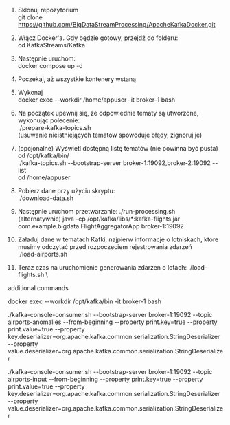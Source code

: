 1. Sklonuj repozytorium \
git clone [https://github.com/BigDataStreamProcessing/ApacheKafkaDocker.git ](https://github.com/dawidnowakowski/KafkaStreams.git)

2. Włącz Docker'a. Gdy będzie gotowy, przejdź do folderu: \
cd KafkaStreams/Kafka

3. Następnie uruchom: \
docker compose up -d

4. Poczekaj, aż wszystkie kontenery wstaną
 
5. Wykonaj \
docker exec --workdir /home/appuser -it broker-1 bash

6. Na początek upewnij się, że odpowiednie tematy są utworzone, wykonując polecenie: \
./prepare-kafka-topics.sh \
(usuwanie nieistniejących tematów spowoduje błędy, zignoruj je)

7. (opcjonalne) Wyświetl dostępną listę tematów (nie powinna być pusta) \
cd /opt/kafka/bin/ \
./kafka-topics.sh --bootstrap-server broker-1:19092,broker-2:19092 --list \
cd /home/appuser


8. Pobierz dane przy użyciu skryptu: \
./download-data.sh

9. Następnie uruchom przetwarzanie:
./run-processing.sh \
(alternatywnie) java -cp /opt/kafka/libs/*:kafka-flights.jar com.example.bigdata.FlightAggregatorApp broker-1:19092 

10. Załaduj dane w tematach Kafki, najpierw informacje o lotniskach, które musimy odczytać przed rozpoczęciem rejestrowania zdarzeń \
./load-airports.sh 


11. Teraz czas na uruchomienie generowania zdarzeń o lotach:
./load-flights.sh \



additional commands

docker exec --workdir /opt/kafka/bin -it broker-1 bash

./kafka-console-consumer.sh --bootstrap-server broker-1:19092 --topic airports-anomalies --from-beginning --property print.key=true --property print.value=true --property key.deserializer=org.apache.kafka.common.serialization.StringDeserializer --property value.deserializer=org.apache.kafka.common.serialization.StringDeserializer


./kafka-console-consumer.sh --bootstrap-server broker-1:19092 --topic airports-input --from-beginning --property print.key=true --property print.value=true --property key.deserializer=org.apache.kafka.common.serialization.StringDeserializer --property value.deserializer=org.apache.kafka.common.serialization.StringDeserializer